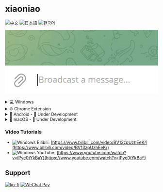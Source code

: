 # xiaoniao

[![中文](https://img.shields.io/badge/lang-中文-red)](README_ZH.md)
[![日本語](https://img.shields.io/badge/lang-日本語-blue)](README_JP.md)
[![한국어](https://img.shields.io/badge/lang-한국어-green)](README_KR.md)

![Demo](windows/assets/demo.gif)

<details>
<summary>💻 Windows</summary>

## Quick Start

### 1. Configure API Key

- Select "API Configuration" from main menu
- Enter your API key (OpenAI, Anthropic, etc.)
- System will auto-detect the provider

### 2. Select Model

- After setting API, select "Choose Model"
- Pick an AI model from the list

### 3. Set Hotkeys (Optional)

- Select "Hotkey Settings" from main menu
- Configure hotkeys for monitoring toggle and prompt switching

### 4. Start Using

- Ctrl+X to cut or Ctrl+C to copy text triggers translation
- Program auto-replaces clipboard content
- Ctrl+V to paste translated result

## Download

[xiaoniao.exe](https://github.com/kaminoguo/xiaoniao/releases/latest) - Windows 10/11 (64-bit)

## How to Update

1. Delete old xiaoniao.exe
2. Download new xiaoniao.exe
3. Configuration files are saved automatically, won't be lost

</details>

<details>
<summary>🌐 Chrome Extension</summary>

## Quick Start

### 1. Install Extension

- Install from Chrome Web Store (Coming Soon)
- Or load manually: Open `chrome://extensions`, enable Developer Mode, load `chrome/` folder

### 2. Configure Translation Mode

- Select translation mode from popup
- Built-in AI: Free, private, on-device (Gemini Nano)
- Gemini API: Enter your API key for higher accuracy
- Free Try: Use our gift key (limited quota)

### 3. Set Translation Style (Optional)

- Click "Translation Style" in popup
- Choose from presets or create custom styles
- Example: "Translate to casual Japanese with kaomoji"

### 4. Start Using

- Copy any text (Ctrl+C)
- Extension auto-translates and auto-pastes the result

## Download

Chrome Web Store: Coming Soon | [Source Code](https://github.com/kaminoguo/xiaoniao/tree/main/chrome)

## Browser Requirements

Chrome 127+ (for Built-in AI mode)

</details>

<details>
<summary>📱 Android - 🚧 Under Development</summary>

Stay tuned for updates!

</details>

<details>
<summary>🍎 macOS - 🚧 Under Development</summary>

Stay tuned for updates!

</details>

### Video Tutorials

- ![Windows](https://img.shields.io/badge/Windows-0078D4?logo=windows&logoColor=white) Bilibili: [https://www.bilibili.com/video/BV13zpUzhEeK/](https://www.bilibili.com/video/BV13zpUzhEeK/)
- ![Windows](https://img.shields.io/badge/Windows-0078D4?logo=windows&logoColor=white) YouTube: [https://www.youtube.com/watch?v=iPye0tYkBaY](https://www.youtube.com/watch?v=iPye0tYkBaY)

## Support

[![ko-fi](https://ko-fi.com/img/githubbutton_sm.svg)](https://ko-fi.com/gogogod)
[![WeChat Pay](https://img.shields.io/badge/WeChat-Pay-09B83E?logo=wechat)](windows/assets/wechat-pay.jpg)
